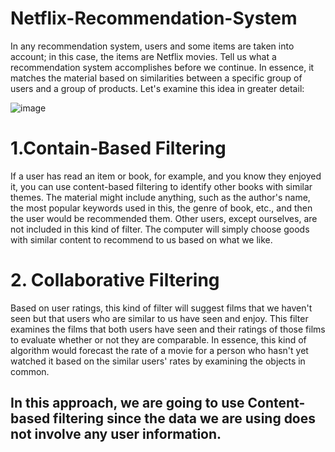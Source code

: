 # Netflix-Recommendation-System

   In any recommendation system, users and some items are taken into account; in this case, the items are Netflix movies. Tell us what a recommendation system            accomplishes before we continue. In essence, it matches the material based on similarities between a specific group of users and a group of products. Let's examine    this idea in greater detail:
   
   
   

![image](https://user-images.githubusercontent.com/83020452/203455510-d1241fb0-b8cd-458b-8153-1af5976fad90.png)


# 1.Contain-Based Filtering
   If a user has read an item or book, for example, and you know they enjoyed it, you can use content-based filtering to identify other books with similar themes. The    material might include anything, such as the author's name, the most popular keywords used in this, the genre of book, etc., and then the user would be recommended    them. Other users, except ourselves, are not included in this kind of filter. The computer will simply choose goods with similar content to recommend to us based on    what we like.


# 2. Collaborative Filtering
  Based on user ratings, this kind of filter will suggest films that we haven't seen but that users who are similar to us have seen and enjoy. This filter examines the   films that both users have seen and their ratings of those films to evaluate whether or not they are comparable. In essence, this kind of algorithm would forecast     the rate of a movie for a person who hasn't yet watched it based on the similar users' rates by examining the objects in common.


##                  In this approach, we are going to use Content-based filtering since the data we are using does not involve any user information.
